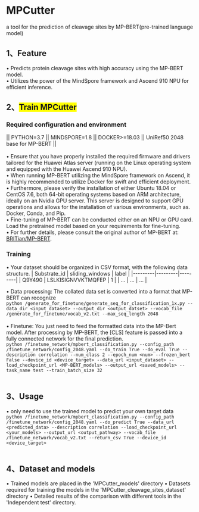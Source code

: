 # MPCutter
a tool for the prediction of cleavage sites by MP-BERT(pre-trained language model)

## 1、Feature
• Predicts protein cleavage sites with high accuracy using the MP-BERT model.<br>
• Utilizes the power of the MindSpore framework and Ascend 910 NPU for efficient inference.<br>

## 2、<span style="background-color: yellow;">Train MPCutter</span> 
### Required configuration and environment
||   PYTHON=3.7   ||   MINDSPORE=1.8   ||   DOCKER>=18.03   ||   UniRef50 2048 base for MP-BERT   ||	<br><br>
•	Ensure that you have properly installed the required firmware and drivers tailored for the Huawei Atlas server (running on the Linux operating system and equipped with the Huawei Ascend 910 NPU). <br>
•	When running MP-BERT utilizing the MindSpore framework on Ascend, it is highly recommended to utilize Docker for swift and efficient deployment.<br>
•	Furthermore, please verify the installation of either Ubuntu 18.04 or CentOS 7.6, both 64-bit operating systems based on ARM architecture, ideally on an Nvidia GPU server. This server is designed to support GPU operations and allows for the installation of various environments, such as. Docker, Conda, and Pip. <br>
• Fine-tuning of MP-BERT can be conducted either on an NPU or GPU card. Load the pretrained model based on your requirements for fine-tuning. <br>
• For further details, please consult the original author of MP-BERT at: [BRITian/MP-BERT](https://github.com/BRITian/MP-BERT).

 ### Training
•	Your dataset should be organized in CSV format, with the following data structure.
| Substrate_id | sliding_windows | label |
|---------|---------|---------|
| Q9Y490	 | LSLKISIGNVVKTMQFEP | 1 |
| ... | ... | ... |

•	Data processing: The collated data set is converted into a format that MP-BERT can recognize       <br>
              ```python
/generate_for_finetune/generate_seq_for_classification_1x.py --data_dir <input_dataset> --output_dir <output_datset> --vocab_file /generate_for_finetune/vocab_v2.txt --max_seq_length 2048
              ```  <br>  <br>
• Finetune:  You just need to feed the formatted data into the MP-Bert model. After processing by MP-BERT, the [CLS] feature is passed into a fully connected network for the final prediction.  <br> 
              ``` python
/finetune_network/mpbert_classification.py --config_path /finetune_network/config_2048.yaml --do_train True --do_eval True --description correlation --num_class 2 --epoch_num <num> --frozen_bert False --device_id <device_target> --data_url <input_dataset> --load_checkpoint_url <MP-BERT_models> --output_url <saved_models> --task_name test --train_batch_size 32 
              ```    <br>  <br>

## 3、Usage
• only need to use the trained model to predict your own target data   <br>
              ``` python
/finetune_network/mpbert_classification.py --config_path /finetune_network/config_2048.yaml --do_predict True --data_url <predicted_data> --description correlation --load_checkpoint_url <your_models> --output_url <output_pathway> --vocab_file /finetune_network/vocab_v2.txt --return_csv True --device_id <device_target>
              ```      <br>  <br> 
## 4、Dataset and models
• Trained models are placed in the 'MPCutter_models' directory
• Datasets required for training the models in the 'MPCutter_cleavage_sites_dataset' directory
• Detailed results of the comparison with different tools in the 'Independent test' directory.
